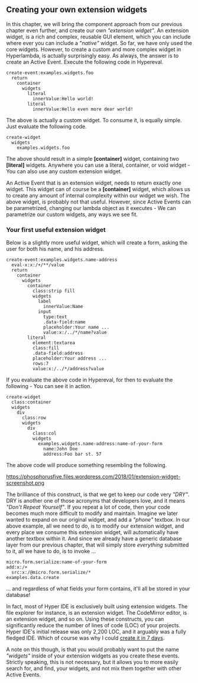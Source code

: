 ## Creating your own extension widgets

In this chapter, we will bring the component approach from our previous chapter even further, 
and create our own _"extension widget"_. An extension widget, is a rich and complex, reusable 
GUI element, which you can include where ever you can include a _"native"_ widget.
So far, we have only used the core widgets. However, to create a custom and more complex widget 
in Hyperlambda, is actually surprisingly easy. As always, the answer is to create an Active 
Event. Execute the following code in Hypereval.

```hyperlambda
create-event:examples.widgets.foo
  return
    container
      widgets
        literal
          innerValue:Hello world!
        literal
          innerValue:Hello even more dear world!
```

The above is actually a custom widget. To consume it, is equally simple. Just evaluate the 
following code.

```hyperlambda
create-widget
  widgets
    examples.widgets.foo
```

The above should result in a simple **[container]** widget, containing two **[literal]** widgets. 
Anywhere you can use a literal, container, or void widget - You can also use 
any custom extension widget.

An Active Event that is an extension widget, needs to return exactly one widget. This widget can 
of course be a **[container]** widget, which allows us to create any amount of 
internal complexity within our widget we wish. The above widget, is probably not that useful. 
However, since Active Events can be parametrized, changing our lambda object as it executes - 
We can parametrize our custom widgets, any ways we see fit.

### Your first useful extension widget

Below is a slightly more useful widget, which will create a form, asking the user for both his
name, and his address.

```hyperlambda
create-event:examples.widgets.name-address
  eval-x:x:/+/**/value
  return
    container
      widgets
        container
          class:strip fill
          widgets
            label
              innerValue:Name
            input
              type:text
              .data-field:name
              placeholder:Your name ...
              value:x:/../*/name?value
        literal
          element:textarea
          class:fill
          .data-field:address
          placeholder:Your address ...
          rows:7
          value:x:/../*/address?value
```

If you evaluate the above code in Hypereval, for then to evaluate the following - You can see it in action.

```hyperlambda
create-widget
  class:container
  widgets
    div
      class:row
      widgets
        div
          class:col
          widgets
            examples.widgets.name-address:name-of-your-form
              name:John Doe
              address:Foo bar st. 57
```

The above code will produce something resembling the following.

https://phosphorusfive.files.wordpress.com/2018/01/extension-widget-screenshot.png

The brilliance of this construct, is that we get to keep our code very _"DRY"_. DRY is another one of those
acronyms that developers love, and it means _"Don't Repeat Yourself"_. If you repeat a lot of code, then
your code becomes much more difficult to modify and maintain. Imagine we later wanted to expand on our 
original widget, and add a _"phone"_ textbox. In our above example, all we need to do, is to modify our
extension widget, and every place we consume this extension widget, will automatically have another textbox
within it. And since we already have a generic database layer from our previous chapter, that will simply
store _everything_ submitted to it, all we have to do, is to invoke ...

```hyperlambda
micro.form.serialize:name-of-your-form
add:x:/+
  src:x:/@micro.form.serialize/*
examples.data.create
```

... and regardless of what fields your form contains, it'll all be stored in your database!

In fact, most of Hyper IDE is exclusively built using extension widgets. The file explorer for instance, is
an extension widget. The CodeMirror editor, is an extension widget, and so on. Using these constructs, you
can significantly reduce the number of lines of code (LOC) of your projects. Hyper IDE's initial release
was only 2,200 LOC, and it arguably was a fully fledged IDE. Which of course was why I could 
[create it in 7 days](https://dzone.com/articles/how-i-created-a-web-based-ide-in-7-days).

A note on this though, is that you would probably want to put the name _"widgets"_ inside of your extension 
widgets as you create these events. Strictly speaking, this is not necessary, but it allows you to more easily
search for, and find, your widgets, and not mix them together with other Active Events.
